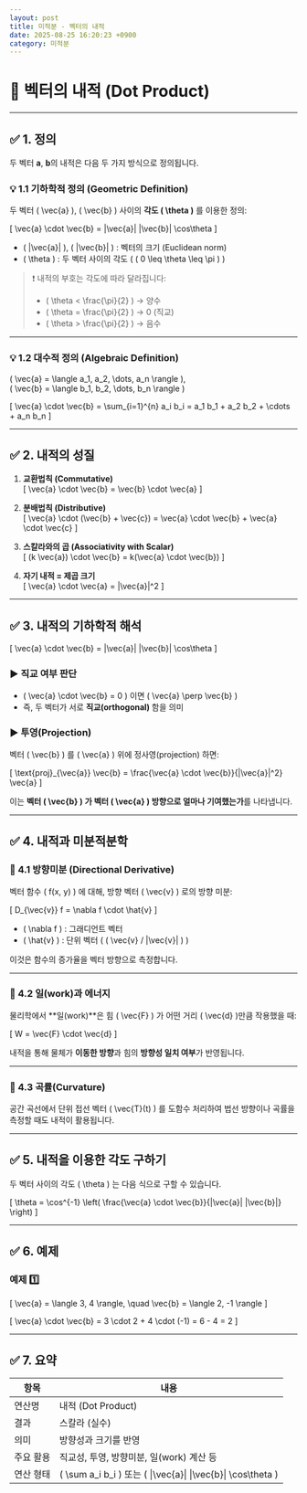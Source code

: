 ```yaml
---
layout: post
title: 미적분 - 벡터의 내적
date: 2025-08-25 16:20:23 +0900
category: 미적분
---
```

# 📌 벡터의 내적 (Dot Product)

---

## ✅ 1. 정의

두 벡터 **a**, **b**의 내적은 다음 두 가지 방식으로 정의됩니다.

### 💡 1.1 기하학적 정의 (Geometric Definition)

두 벡터 \( \vec{a} \), \( \vec{b} \) 사이의 **각도 \( \theta \)** 를 이용한 정의:

\[
\vec{a} \cdot \vec{b} = \|\vec{a}\| \|\vec{b}\| \cos\theta
\]

- \( \|\vec{a}\| \), \( \|\vec{b}\| \) : 벡터의 크기 (Euclidean norm)
- \( \theta \) : 두 벡터 사이의 각도 ( \( 0 \leq \theta \leq \pi \) )

> ❗ 내적의 부호는 각도에 따라 달라집니다:
> - \( \theta < \frac{\pi}{2} \) → 양수
> - \( \theta = \frac{\pi}{2} \) → 0 (직교)
> - \( \theta > \frac{\pi}{2} \) → 음수

---

### 💡 1.2 대수적 정의 (Algebraic Definition)

\( \vec{a} = \langle a_1, a_2, \dots, a_n \rangle \),  
\( \vec{b} = \langle b_1, b_2, \dots, b_n \rangle \)

\[
\vec{a} \cdot \vec{b} = \sum_{i=1}^{n} a_i b_i = a_1 b_1 + a_2 b_2 + \cdots + a_n b_n
\]

---

## ✅ 2. 내적의 성질

1. **교환법칙 (Commutative)**  
   \[
   \vec{a} \cdot \vec{b} = \vec{b} \cdot \vec{a}
   \]

2. **분배법칙 (Distributive)**  
   \[
   \vec{a} \cdot (\vec{b} + \vec{c}) = \vec{a} \cdot \vec{b} + \vec{a} \cdot \vec{c}
   \]

3. **스칼라와의 곱 (Associativity with Scalar)**  
   \[
   (k \vec{a}) \cdot \vec{b} = k(\vec{a} \cdot \vec{b})
   \]

4. **자기 내적 = 제곱 크기**  
   \[
   \vec{a} \cdot \vec{a} = \|\vec{a}\|^2
   \]

---

## ✅ 3. 내적의 기하학적 해석

\[
\vec{a} \cdot \vec{b} = \|\vec{a}\| \|\vec{b}\| \cos\theta
\]

### ▶ 직교 여부 판단
- \( \vec{a} \cdot \vec{b} = 0 \) 이면 \( \vec{a} \perp \vec{b} \)
- 즉, 두 벡터가 서로 **직교(orthogonal)** 함을 의미

### ▶ 투영(Projection)

벡터 \( \vec{b} \) 를 \( \vec{a} \) 위에 정사영(projection) 하면:

\[
\text{proj}_{\vec{a}} \vec{b} = \frac{\vec{a} \cdot \vec{b}}{\|\vec{a}\|^2} \vec{a}
\]

이는 **벡터 \( \vec{b} \) 가 벡터 \( \vec{a} \) 방향으로 얼마나 기여했는가**를 나타냅니다.

---

## ✅ 4. 내적과 미분적분학

### 🔸 4.1 방향미분 (Directional Derivative)

벡터 함수 \( f(x, y) \) 에 대해, 방향 벡터 \( \vec{v} \) 로의 방향 미분:

\[
D_{\vec{v}} f = \nabla f \cdot \hat{v}
\]

- \( \nabla f \) : 그래디언트 벡터
- \( \hat{v} \) : 단위 벡터 ( \( \vec{v} / \|\vec{v}\| \) )

이것은 함수의 증가율을 벡터 방향으로 측정합니다.

---

### 🔸 4.2 일(work)과 에너지

물리학에서 **일(work)**은 힘 \( \vec{F} \) 가 어떤 거리 \( \vec{d} \)만큼 작용했을 때:

\[
W = \vec{F} \cdot \vec{d}
\]

내적을 통해 물체가 **이동한 방향**과 힘의 **방향성 일치 여부**가 반영됩니다.

---

### 🔸 4.3 곡률(Curvature)

공간 곡선에서 단위 접선 벡터 \( \vec{T}(t) \) 를 도함수 처리하여 법선 방향이나 곡률을 측정할 때도 내적이 활용됩니다.

---

## ✅ 5. 내적을 이용한 각도 구하기

두 벡터 사이의 각도 \( \theta \) 는 다음 식으로 구할 수 있습니다.

\[
\theta = \cos^{-1} \left( \frac{\vec{a} \cdot \vec{b}}{\|\vec{a}\| \|\vec{b}\|} \right)
\]

---

## ✅ 6. 예제

### 예제 1️⃣

\[
\vec{a} = \langle 3, 4 \rangle, \quad \vec{b} = \langle 2, -1 \rangle
\]

\[
\vec{a} \cdot \vec{b} = 3 \cdot 2 + 4 \cdot (-1) = 6 - 4 = 2
\]

---

## ✅ 7. 요약

| 항목 | 내용 |
|------|------|
| 연산명 | 내적 (Dot Product) |
| 결과 | 스칼라 (실수) |
| 의미 | 방향성과 크기를 반영 |
| 주요 활용 | 직교성, 투영, 방향미분, 일(work) 계산 등 |
| 연산 형태 | \( \sum a_i b_i \) 또는 \( \|\vec{a}\| \|\vec{b}\| \cos\theta \) |
